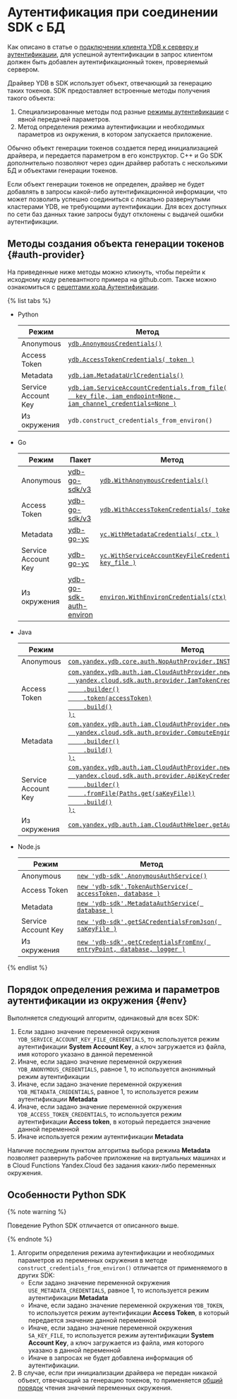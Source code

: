 # Аутентификация при соединении SDK с БД

Как описано в статье о [подключении клиента YDB к серверу и аутентификации](../../../concepts/connect.md), для успешной аутентификации в запрос клиентом должен быть добавлен аутентификационный токен, проверяемый сервером.

Драйвер YDB в SDK использует объект, отвечающий за генерацию таких токенов. SDK предоставляет встроенные методы получения такого объекта:

1. Специализированные методы под разные [режимы аутентификации](../../../concepts/connect.md#auth-modes) с явной передачей параметров.
2. Метод определения режима аутентификации и необходимых параметров из окружения, в котором запускается приложение.

Обычно объект генерации токенов создается перед инициализацией драйвера, и передается параметром в его конструктор. C++ и Go SDK дополнительно позволяют через один драйвер работать с несколькими БД и объектами генерации токенов.

Если объект генерации токенов не определен, драйвер не будет добавлять в запросы какой-либо аутентификационной информации, что может позволить успешно соединиться с локально развернутыми кластерами YDB, не требующими аутентификации. Для всех доступных по сети баз данных такие запросы будут отклонены с выдачей ошибки аутентификации.

## Методы создания объекта генерации токенов {#auth-provider}

На приведенные ниже методы можно кликнуть, чтобы перейти к исходному коду релевантного примера на github.com. Также можно ознакомиться с [рецептами кода Аутентификации](../recipes/auth/index.md).

{% list tabs %}

- Python

  Режим | Метод 
  ----- | ----- 
  Anonymous | [`ydb.AnonymousCredentials()`](https://github.com/yandex-cloud/ydb-python-sdk/tree/master/examples/anonymous-credentials)
  Access Token | [`ydb.AccessTokenCredentials( token )`](https://github.com/yandex-cloud/ydb-python-sdk/tree/master/examples/access-token-credentials)
  Metadata | [`ydb.iam.MetadataUrlCredentials()`](https://github.com/yandex-cloud/ydb-python-sdk/tree/master/examples/metadata-credentials)
  Service Account Key | [`ydb.iam.ServiceAccountCredentials.from_file(`</br>&nbsp;&nbsp;&nbsp;&nbsp;`key_file, iam_endpoint=None, iam_channel_credentials=None )`](https://github.com/yandex-cloud/ydb-python-sdk/tree/master/examples/service-account-credentials)
  Из окружения | `ydb.construct_credentials_from_environ()`

- Go

  Режим | Пакет | Метод
  ----- | ----- | ----
  Anonymous | [ydb-go-sdk/v3](https://github.com/ydb-platform/ydb-go-sdk/blob/master/go.mod) | [`ydb.WithAnonymousCredentials()`](https://github.com/ydb-platform/ydb-go-examples/tree/master/cmd/auth/anonymous_credentials)
  Access Token | [ydb-go-sdk/v3](https://github.com/ydb-platform/ydb-go-sdk/blob/master/go.mod) | [`ydb.WithAccessTokenCredentials( token )`](https://github.com/ydb-platform/ydb-go-examples/tree/master/cmd/auth/access_token_credentials)
  Metadata | [ydb-go-yc](https://github.com/ydb-platform/ydb-go-yc/blob/master/go.mod) | [`yc.WithMetadataCredentials( ctx )`](https://github.com/ydb-platform/ydb-go-examples/tree/master/cmd/auth/metadata_credentials)
  Service Account Key | [ydb-go-yc](https://github.com/ydb-platform/ydb-go-yc/blob/master/go.mod) | [`yc.WithServiceAccountKeyFileCredentials( key_file )`](https://github.com/ydb-platform/ydb-go-examples/tree/master/cmd/auth/service_account_credentials)
  Из окружения | [ydb-go-sdk-auth-environ](https://github.com/ydb-platform/ydb-go-sdk-auth-environ/blob/master/go.mod) | [`environ.WithEnvironCredentials(ctx)`](https://github.com/ydb-platform/ydb-go-examples/tree/master/cmd/auth/environ)

- Java

  Режим | Метод
  ----- | -----
  Anonymous | [`com.yandex.ydb.core.auth.NopAuthProvider.INSTANCE`](https://github.com/yandex-cloud/ydb-java-sdk/tree/master/examples/auth/anonymous_credentials)
  Access Token | [`com.yandex.ydb.auth.iam.CloudAuthProvider.newAuthProvider(`</br>&nbsp;&nbsp;&nbsp;&nbsp;`yandex.cloud.sdk.auth.provider.IamTokenCredentialProvider`</br>&nbsp;&nbsp;&nbsp;&nbsp;&nbsp;&nbsp;&nbsp;&nbsp;`.builder()`</br>&nbsp;&nbsp;&nbsp;&nbsp;&nbsp;&nbsp;&nbsp;&nbsp;`.token(accessToken)`</br>&nbsp;&nbsp;&nbsp;&nbsp;&nbsp;&nbsp;&nbsp;&nbsp;`.build()`</br>`);`](https://github.com/yandex-cloud/ydb-java-sdk/tree/master/examples/auth/access_token_credentials)
  Metadata | [`com.yandex.ydb.auth.iam.CloudAuthProvider.newAuthProvider(`</br>&nbsp;&nbsp;&nbsp;&nbsp;`yandex.cloud.sdk.auth.provider.ComputeEngineCredentialProvider`</br>&nbsp;&nbsp;&nbsp;&nbsp;&nbsp;&nbsp;&nbsp;&nbsp;`.builder()`</br>&nbsp;&nbsp;&nbsp;&nbsp;&nbsp;&nbsp;&nbsp;&nbsp;`.build()`</br>`);`](https://github.com/yandex-cloud/ydb-java-sdk/tree/master/examples/auth/metadata_credentials)
  Service Account Key | [`com.yandex.ydb.auth.iam.CloudAuthProvider.newAuthProvider(`</br>&nbsp;&nbsp;&nbsp;&nbsp;`yandex.cloud.sdk.auth.provider.ApiKeyCredentialProvider`</br>&nbsp;&nbsp;&nbsp;&nbsp;&nbsp;&nbsp;&nbsp;&nbsp;`.builder()`</br>&nbsp;&nbsp;&nbsp;&nbsp;&nbsp;&nbsp;&nbsp;&nbsp;`.fromFile(Paths.get(saKeyFile))`</br>&nbsp;&nbsp;&nbsp;&nbsp;&nbsp;&nbsp;&nbsp;&nbsp;`.build()`</br>`);`](https://github.com/yandex-cloud/ydb-java-sdk/tree/master/examples/auth/service_account_credentials)
  Из окружения | [`com.yandex.ydb.auth.iam.CloudAuthHelper.getAuthProviderFromEnviron();`](https://github.com/yandex-cloud/ydb-java-sdk/tree/master/examples/auth/environ/src/main/java/com/yandex/ydb/example)

- Node.js

  Режим | Метод
  ----- | -----
  Anonymous | [`new 'ydb-sdk'.AnonymousAuthService()`](https://github.com/ydb-platform/ydb-nodejs-sdk/tree/main/examples/auth/anonymous-credentials)
  Access Token | [`new 'ydb-sdk'.TokenAuthService( accessToken, database )`](https://github.com/ydb-platform/ydb-nodejs-sdk/tree/main/examples/auth/access-token-credentials)
  Metadata | [`new 'ydb-sdk'.MetadataAuthService( database )`](https://github.com/ydb-platform/ydb-nodejs-sdk/tree/main/examples/auth/metadata-credentials)
  Service Account Key | [`new 'ydb-sdk'.getSACredentialsFromJson( saKeyFile )`](https://github.com/ydb-platform/ydb-nodejs-sdk/tree/main/examples/auth/service-account-credentials)
  Из окружения | [`new 'ydb-sdk'.getCredentialsFromEnv( entryPoint, database, logger )`](https://github.com/ydb-platform/ydb-nodejs-sdk/tree/main/examples/auth/environ)

{% endlist %}

## Порядок определения режима и параметров аутентификации из окружения {#env}

Выполняется следующий алгоритм, одинаковый для всех SDK:

1. Если задано значение переменной окружения `YDB_SERVICE_ACCOUNT_KEY_FILE_CREDENTIALS`, то используется режим аутентификации **System Account Key**, а ключ загружается из файла, имя которого указано в данной переменной
2. Иначе, если задано значение переменной окружения `YDB_ANONYMOUS_CREDENTIALS`, равное 1, то используется анонимный режим аутентификации
3. Иначе, если задано значение переменной окружения `YDB_METADATA_CREDENTIALS`, равное 1, то используется режим аутентификации **Metadata**
4. Иначе, если задано значение переменной окружения `YDB_ACCESS_TOKEN_CREDENTIALS`, то используется режим аутентификации **Access token**, в который передается значение данной переменной
5. Иначе используется режим аутентификации **Metadata**

Наличие последним пунктом алгоритма выбора режима **Metadata** позволяет развернуть рабочее приложение на виртуальных машинах и в Cloud Functions Yandex.Cloud без задания каких-либо переменных окружения.

## Особенности Python SDK

{% note warning %}

Поведение Python SDK отличается от описанного выше.

{% endnote %}

1. Алгоритм определения режима аутентификации и необходимых параметров из переменных окружения в методе `construct_credentials_from_environ()` отличается от применяемого в других SDK:
   - Если задано значение переменной окружения `USE_METADATA_CREDENTIALS`, равное 1, то используется режим аутентификации **Metadata**
   - Иначе, если задано значение переменной окружения `YDB_TOKEN`, то используется режим аутентификации **Access Token**, в который передается значение данной переменной
   - Иначе, если задано значение переменной окружения `SA_KEY_FILE`, то используется режим аутентификации **System Account Key**, а ключ загружается из файла, имя которого указано в данной переменной
   - Иначе в запросах не будет добавлена информация об аутентификации.
2. В случае, если при инициализации драйвера не передан никакой объект, отвечающий за генерацию токенов, то применяется [общий порядок](#env) чтения значений переменных окружения.